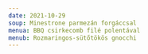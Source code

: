 ```yaml
---
date: 2021-10-29
soup: Minestrone parmezán forgáccsal
menua: BBQ csirkecomb filé polentával
menub: Rozmaringos-sütőtökös gnocchi
---
```

